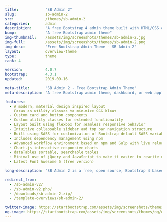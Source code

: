 ```yaml
---
title:            "SB Admin 2"
slug:             sb-admin-2
src:              /themes/sb-admin-2
categories:       admin
description:      "A free Bootstrap 4 admin theme built with HTML/CSS and a modern development workflow environment ready to use to build your next dashboard or web application"
bump:             "A free Bootstrap admin theme"
img-thumbnail:    /assets/img/screenshots/themes/sb-admin-2.jpg
img-full:         /assets/img/screenshots/themes/sb-admin-2.png
img-desc:         "Free Bootstrap Admin Theme - SB Admin 2"
layout:           overview-theme
type:             theme
rank: 4

version:          4.0.7
bootstrap:        4.3.1
updated:          2019-09-16

meta-title:       "SB Admin 2 - Free Bootstrap Admin Theme"
meta-description: "A free Bootstrap admin theme, dashboard, or web application UI. All Start Bootstrap templates are free to download and open source."

features:
  - A modern, material design inspired layout
  - Focus on utility classes to minimize CSS bloat
  - Custom card and button components
  - Custom utility classes for extended functionality
  - Layout built using flexbox for seamless responsive behavior
  - Intuitive collapsable sidebar and top bar navigation structure
  - Built using SASS for customization of Bootstrap default SASS variables
  - Includes dependency management using npm
  - Advanced workflow environment based on npm and Gulp with live reloading via browserSync
  - Chart.js interactive responsive charts
  - dataTables sortable, searchable tables
  - Minimal use of jQuery and JavaScript to make it easier to rewrite using JS frameworks
  - Latest Font Awesome 5 (free version)

long-description: "SB Admin 2 is a free, open source, Bootstrap 4 based admin theme perfect for quickly creating dashboards and web applications. It's modern design style with subtle shadows and a card-based layout could be described as flat material, and is inspired by the principles of material design along with a simple, attractive color system."

redirect_from:
  - /sb-admin-v2/
  - /sb-admin-v2.php/
  - /downloads/sb-admin-2.zip/
  - /template-overviews/sb-admin-2/

twitter-image: https://startbootstrap.com/assets/img/screenshots/themes/twitter/twitter-sb-admin-2.png
og-image: https://startbootstrap.com/assets/img/screenshots/themes/og/og-sb-admin-2.png
---
```

